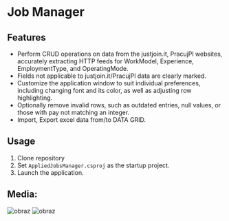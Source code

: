 # Job Manager

## Features

- Perform CRUD operations on data from the justjoin.it, PracujPl websites, accurately extracting HTTP feeds for WorkModel, Experience, EmploymentType, and OperatingMode.
- Fields not applicable to justjoin.it/PracujPl data are clearly marked.
- Customize the application window to suit individual preferences, including changing font and its color, as well as adjusting row highlighting.
- Optionally remove invalid rows, such as outdated entries, null values, or those with pay not matching an integer.
- Import, Export excel data from/to DATA GRID.

## Usage

1. Clone repository
2. Set `AppliedJobsManager.csproj` as the startup project.
3. Launch the application.

## Media:
![obraz](https://github.com/SebastianDrela2/AppliedJobsManager/assets/107455395/02ffbe04-d0b5-4a25-8403-3cbd0f81db60)
![obraz](https://github.com/SebastianDrela2/AppliedJobsManager/assets/107455395/750dfe1f-1f5d-4606-a473-1f56e87dc03a)


